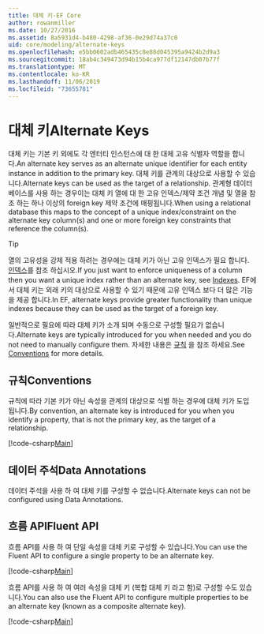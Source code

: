 ```yaml
---
title: 대체 키-EF Core
author: rowanmiller
ms.date: 10/27/2016
ms.assetid: 8a5931d4-b480-4298-af36-0e29d74a37c0
uid: core/modeling/alternate-keys
ms.openlocfilehash: e5bb0602adb465435c8e88d045395a9424b2d9a3
ms.sourcegitcommit: 18ab4c349473d94b15b4ca977df12147db07b77f
ms.translationtype: MT
ms.contentlocale: ko-KR
ms.lasthandoff: 11/06/2019
ms.locfileid: "73655781"
---
```

# <a name="alternate-keys"></a><span data-ttu-id="e6aab-102">대체 키</span><span class="sxs-lookup"><span data-stu-id="e6aab-102">Alternate Keys</span></span>

<span data-ttu-id="e6aab-103">대체 키는 기본 키 외에도 각 엔터티 인스턴스에 대 한 대체 고유 식별자 역할을 합니다.</span><span class="sxs-lookup"><span data-stu-id="e6aab-103">An alternate key serves as an alternate unique identifier for each entity instance in addition to the primary key.</span></span> <span data-ttu-id="e6aab-104">대체 키를 관계의 대상으로 사용할 수 있습니다.</span><span class="sxs-lookup"><span data-stu-id="e6aab-104">Alternate keys can be used as the target of a relationship.</span></span> <span data-ttu-id="e6aab-105">관계형 데이터베이스를 사용 하는 경우이는 대체 키 열에 대 한 고유 인덱스/제약 조건 개념 및 열을 참조 하는 하나 이상의 foreign key 제약 조건에 매핑됩니다.</span><span class="sxs-lookup"><span data-stu-id="e6aab-105">When using a relational database this maps to the concept of a unique index/constraint on the alternate key column(s) and one or more foreign key constraints that reference the column(s).</span></span>

> [!TIP]  
> <span data-ttu-id="e6aab-106">열의 고유성을 강제 적용 하려는 경우에는 대체 키가 아닌 고유 인덱스가 필요 합니다. [인덱스](indexes.md)를 참조 하십시오.</span><span class="sxs-lookup"><span data-stu-id="e6aab-106">If you just want to enforce uniqueness of a column then you want a unique index rather than an alternate key, see [Indexes](indexes.md).</span></span> <span data-ttu-id="e6aab-107">EF에서 대체 키는 외래 키의 대상으로 사용할 수 있기 때문에 고유 인덱스 보다 더 많은 기능을 제공 합니다.</span><span class="sxs-lookup"><span data-stu-id="e6aab-107">In EF, alternate keys provide greater functionality than unique indexes because they can be used as the target of a foreign key.</span></span>

<span data-ttu-id="e6aab-108">일반적으로 필요에 따라 대체 키가 소개 되며 수동으로 구성할 필요가 없습니다.</span><span class="sxs-lookup"><span data-stu-id="e6aab-108">Alternate keys are typically introduced for you when needed and you do not need to manually configure them.</span></span> <span data-ttu-id="e6aab-109">자세한 내용은 [규칙](#conventions) 을 참조 하세요.</span><span class="sxs-lookup"><span data-stu-id="e6aab-109">See [Conventions](#conventions) for more details.</span></span>

## <a name="conventions"></a><span data-ttu-id="e6aab-110">규칙</span><span class="sxs-lookup"><span data-stu-id="e6aab-110">Conventions</span></span>

<span data-ttu-id="e6aab-111">규칙에 따라 기본 키가 아닌 속성을 관계의 대상으로 식별 하는 경우에 대체 키가 도입 됩니다.</span><span class="sxs-lookup"><span data-stu-id="e6aab-111">By convention, an alternate key is introduced for you when you identify a property, that is not the primary key, as the target of a relationship.</span></span>

[!code-csharp[Main](../../../samples/core/Modeling/Conventions/AlternateKey.cs?name=AlternateKey&highlight=12)]

## <a name="data-annotations"></a><span data-ttu-id="e6aab-112">데이터 주석</span><span class="sxs-lookup"><span data-stu-id="e6aab-112">Data Annotations</span></span>

<span data-ttu-id="e6aab-113">데이터 주석을 사용 하 여 대체 키를 구성할 수 없습니다.</span><span class="sxs-lookup"><span data-stu-id="e6aab-113">Alternate keys can not be configured using Data Annotations.</span></span>

## <a name="fluent-api"></a><span data-ttu-id="e6aab-114">흐름 API</span><span class="sxs-lookup"><span data-stu-id="e6aab-114">Fluent API</span></span>

<span data-ttu-id="e6aab-115">흐름 API를 사용 하 여 단일 속성을 대체 키로 구성할 수 있습니다.</span><span class="sxs-lookup"><span data-stu-id="e6aab-115">You can use the Fluent API to configure a single property to be an alternate key.</span></span>

[!code-csharp[Main](../../../samples/core/Modeling/FluentAPI/AlternateKeySingle.cs?name=AlternateKeySingle&highlight=7,8)]

<span data-ttu-id="e6aab-116">흐름 API를 사용 하 여 여러 속성을 대체 키 (복합 대체 키 라고 함)로 구성할 수도 있습니다.</span><span class="sxs-lookup"><span data-stu-id="e6aab-116">You can also use the Fluent API to configure multiple properties to be an alternate key (known as a composite alternate key).</span></span>

[!code-csharp[Main](../../../samples/core/Modeling/FluentAPI/AlternateKeyComposite.cs?name=AlternateKeyComposite&highlight=7,8)]
